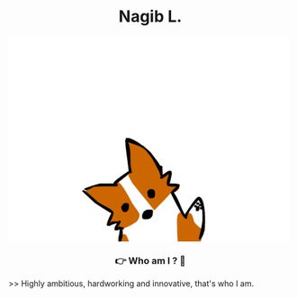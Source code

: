 <h1 align="center">Nagib L.</h1>
<img align="center"src="./hi.gif" />
<h3 align="center">👉 Who am I ? 🤏</h3>
>> Highly ambitious, hardworking and innovative, that's who I am.
<!-- <img src="https://img.shields.io/badge/GIT-E44C30?style=for-the-badge&logo=git&logoColor=white"/> -->
